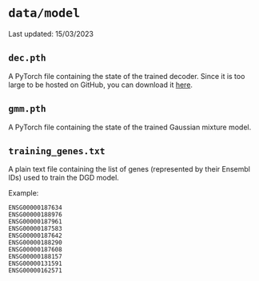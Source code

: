 # `data/model`

Last updated: 15/03/2023

## `dec.pth`

A PyTorch file containing the state of the trained decoder. Since it is too large to be hosted on GitHub, you can download it [here](https://drive.google.com/file/d/1SZaoazkvqZ6DBF-adMQ3KRcy4Itxsz77/view?usp=sharing).

## `gmm.pth`

A PyTorch file containing the state of the trained Gaussian mixture model.

## `training_genes.txt`

A plain text file containing the list of genes (represented by their Ensembl IDs) used to train the DGD model.

Example:

```
ENSG00000187634
ENSG00000188976
ENSG00000187961
ENSG00000187583
ENSG00000187642
ENSG00000188290
ENSG00000187608
ENSG00000188157
ENSG00000131591
ENSG00000162571
```
